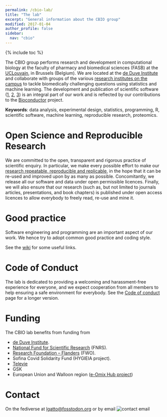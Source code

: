 ```yaml
---
permalink: /cbio-lab/
title: "The lab"
excerpt: "General information about the CBIO group"
modified: 2017-01-04
author_profile: false
sidebar:
  nav: "cbio"
---
```


{% include toc %}

The CBIO group performs research and development in computational
biology at the faculty of pharmacy and biomedical sciences (FASB) at
the [UCLouvain](https://uclouvain.be/), in Brussels (Belgium). We are
located at the [de Duve Institute](https://www.deduveinstitute.be/)
and collaborate with groups of the various [research institutes on the
campus](https://uclouvain.be/fr/chercher/instituts-de-recherche.html%20#sss)
to tackle biomedically challenging questions using statistics and
machine learning. The development and publication of scientific
software ([1](https://github.com/ComputationalProteomicsUnit),
[2](https://github.com/UCLouvain-CBIO),
[3](https://github.com/lgatto)) is an integral part of our work and is
reflected by our contributions to the
[Bioconductor](http://www.bioconductor.org/) project.

**Keywords**: data analysis, experimental design, statistics,
programming, R, scientific software, machine learning, reproducible
research, proteomics.

# Open Science and Reproducible Research

We are committed to the open, transparent and rigorous practice of
scientific enquiry. In particular, we make every possible effort to
make our [research repeatable, reproducible and
replicable](http://lgatto.github.io/rr-what-should-be-our-goals/), in
the hope that it can be re-used and improved upon by as many as
possible. Concomitantly, we release all our software and data
under open permissible licences. Finally, we will also ensure that our
research (such as, but not limited to journals articles,
presentations, and book chapters) is published under open access
licences to allow everybody to freely read, re-use and mine it.

# Good practice

Software engineering and programming are an important aspect of our
work. We hence try to adopt common good practice and coding style.

See the
[wiki](https://github.com/ComputationalProteomicsUnit/cputools/wiki)
for some useful links.

# Code of Conduct

The lab is dedicated to providing a welcoming and harassment-free
experience for everyone, and we expect cooperation from all members to
help ensuring a safe environment for everybody. See the [Code of
conduct](https://lgatto.github.io/cbio-coc/) page for a longer version.

# Funding

<!-- Since 2010, we have benefited from the financial support from the -->
<!-- **BBSRC**, the **7th Framework Programme of the European Union** -->
<!-- (Contract no. 262067 [PRIME-XS](http://www.primexs.eu/)) and the -->
<!-- **Wellcome Trust**. -->

The CBIO lab benefits from funding from

- [de Duve Institute](https://www.deduveinstitute.be/).
- [National Fund for Scientific Research](https://www.frs-fnrs.be/fr/) (FNRS).
- [Research Foundation – Flanders](https://www.fwo.be/) (FWO).
- Sofina Covid Solidarity Fund (HYGIEIA project).
- [Televie](https://televie.be/)
- GSK
- European Union and Walloon region ([e-Omix Hub project](https://www.eomix.be/))

# Contact

On the fediverse at <a rel="me"
href="https://fosstodon.org/@lgatto">lgatto@fosstodon.org</a> or by
email ![contact email](/images/contact-email.png)
